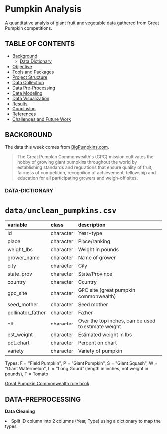 # Pumpkin Analysis
A quantitative analyis of giant fruit and vegetable data gathered from Great Pumpkin competitions.

## TABLE OF CONTENTS

* [Background](#background)
    * [Data Dictionary](#data-dictionary)
* [Objective](#objective)
* [Tools and Packages](#tools)
* [Project Structure](#project-structure)
* [Data Collection](#data-collection)
* [Data Pre-Processing](#data-preprocessing)
* [Data Modeling](#data-modeling)
* [Data Visualization](#data-visualization)
* [Results](#results)
* [Conclusion](#conclusion)
* [References](#references)
* [Challenges and Future Work](#challenges-and-futurework)

## BACKGROUND

The data this week comes from [BigPumpkins.com](http://www.bigpumpkins.com/ViewArticle.asp?id=132).

> The Great Pumpkin Commonwealth's (GPC) mission cultivates the hobby of growing giant pumpkins throughout the world by establishing standards and regulations that ensure quality of fruit, fairness of competition, recognition of achievement, fellowship and education for all participating growers and weigh-off sites.
### DATA-DICTIONARY

# `data/unclean_pumpkins.csv`

|variable          |class     |description |
|:-----------------|:---------|:-----------|
|id                |character |Year-type|
|place             |character |Place/ranking |
|weight_lbs        |character |Weight in pounds |
|grower_name       |character |Name of grower |
|city              |character |City|
|state_prov        |character |State/Province|
|country           |character |Country|
|gpc_site          |character |GPC site (great pumpkin commonwealth) |
|seed_mother       |character |Seed mother|
|pollinator_father |character |Father |
|ott               |character |Over the top inches, can be used to estimate weight |
|est_weight        |character |Estimated weight in lbs |
|pct_chart         |character |Percent on chart |
|variety           |character |Variety of pumpkin |

Types: F = "Field Pumpkin", P = "Giant Pumpkin", S = "Giant Squash", W = "Giant Watermelon", L = "Long Gourd" (length in inches, not weight in pounds), T = Tomato

[Great Pumpkin Commonwealth rule book](https://gpc1.org/wp-content/uploads/2021/03/GPC-Rules-and-Handbook-2021.pdf)


## DATA-PREPROCESSING

<b> Data Cleaning </b> 
<li> Split ID column into 2 columns (Year, Type) using a dictionary to map the types </li>
